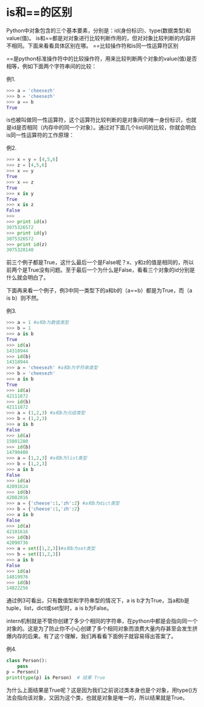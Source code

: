 # is和==的区别

Python中对象包含的三个基本要素，分别是：id(身份标识)、type(数据类型)和value(值)。
is和==都是对对象进行比较判断作用的，但对对象比较判断的内容并不相同。下面来看看具体区别在哪。
==比较操作符和is同一性运算符区别

==是python标准操作符中的比较操作符，用来比较判断两个对象的value(值)是否相等，例如下面两个字符串间的比较：

例1.

```python
>>> a = 'cheesezh'
>>> b = 'cheesezh'
>>> a == b
True
```

is也被叫做同一性运算符，这个运算符比较判断的是对象间的唯一身份标识，也就是id是否相同（内存中的同一个对象）。通过对下面几个list间的比较，你就会明白is同一性运算符的工作原理：

例2.

```python
>>> x = y = [4,5,6]
>>> z = [4,5,6]
>>> x == y
True
>>> x == z
True
>>> x is y
True
>>> x is z
False
>>>
>>> print id(x)
3075326572
>>> print id(y)
3075326572
>>> print id(z)
3075328140
```

前三个例子都是True，这什么最后一个是False呢？x、y和z的值是相同的，所以前两个是True没有问题。至于最后一个为什么是False，看看三个对象的id分别是什么就会明白了。

下面再来看一个例子，例3中同一类型下的a和b的（a==b）都是为True，而（a is b）则不然。

例3.

```python
>>> a = 1 #a和b为数值类型
>>> b = 1
>>> a is b
True
>>> id(a)
14318944
>>> id(b)
14318944
>>> a = 'cheesezh' #a和b为字符串类型
>>> b = 'cheesezh'
>>> a is b
True
>>> id(a)
42111872
>>> id(b)
42111872
>>> a = (1,2,3) #a和b为元组类型
>>> b = (1,2,3)
>>> a is b
False
>>> id(a)
15001280
>>> id(b)
14790408
>>> a = [1,2,3] #a和b为list类型
>>> b = [1,2,3]
>>> a is b
False
>>> id(a)
42091624
>>> id(b)
42082016
>>> a = {'cheese':1,'zh':2} #a和b为dict类型
>>> b = {'cheese':1,'zh':2}
>>> a is b
False
>>> id(a)
42101616
>>> id(b)
42098736
>>> a = set([1,2,3])#a和b为set类型
>>> b = set([1,2,3])
>>> a is b
False
>>> id(a)
14819976
>>> id(b)
14822256
```

通过例3可看出，只有数值型和字符串型的情况下，a is b才为True，当a和b是tuple，list，dict或set型时，a is b为False。

intern机制就是不管你创建了多少个相同的字符串，在python中都是会指向同一个对象的。这是为了防止你不小心创建了多个相同对象而浪费大量内存甚至会发生挤爆内存的后果。有了这个理解，我们再看看下面例子就容易得出答案了。

例4.

```python
class Person():
    pass
p = Person()
print(type(p) is Person)  # 结果 True
```

为什么上面结果是True呢？这是因为我们之前说过类本身也是个对象，用type()方法会指向该对象，又因为这个类，也就是对象是唯一的，所以结果就是True。